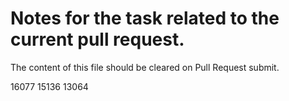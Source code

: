# Notes for the task related to the current pull request.

The content of this file should be cleared on Pull Request submit.

16077
15136
13064